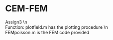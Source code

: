 # CEM-FEM
Assign3 \n \
Function: plotfield.m has the plotting procedure \n \
FEMpoisson.m is the FEM code provided
